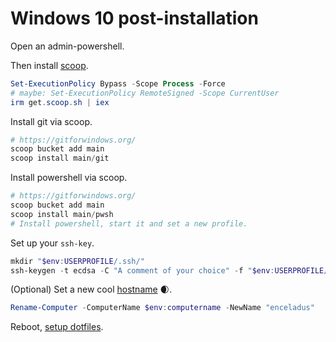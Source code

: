 # Windows 10 post-installation

Open an admin-powershell.

Then install [scoop](https://scoop.sh/).

```powershell
Set-ExecutionPolicy Bypass -Scope Process -Force
# maybe: Set-ExecutionPolicy RemoteSigned -Scope CurrentUser
irm get.scoop.sh | iex
```

Install git via scoop.

```powershell
# https://gitforwindows.org/
scoop bucket add main
scoop install main/git
```

Install powershell via scoop.

```powershell
# https://gitforwindows.org/
scoop bucket add main
scoop install main/pwsh
# Install powershell, start it and set a new profile.
```

Set up your `ssh-key`.

```powershell
mkdir "$env:USERPROFILE/.ssh/"
ssh-keygen -t ecdsa -C "A comment of your choice" -f "$env:USERPROFILE/.ssh/id_ecdsa"
```

(Optional) Set a new cool [hostname](http://seriss.com/people/erco/unixtools/hostnames.html) 🌒.

```powershell
Rename-Computer -ComputerName $env:computername -NewName "enceladus"
```

Reboot, [setup dotfiles](2-how-to-windows-dotfiles.md).
